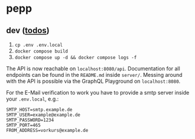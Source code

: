 # pepp
## dev ([todos](https://github.com/FachschaftMathPhysInfo/pepp/issues/1))
1. `cp .env .env.local`
2. `docker compose build`
3. `docker compose up -d && docker compose logs -f`

The API is now reachable on `localhost:8080/api`.
Documentation for all endpoints can be found in the `README.md` inside `server/`. Messing around with the API is possible via the GraphQL Playground on `localhost:8080`.

For the E-Mail verification to work you have to provide a smtp server inside your `.env.local`, e.g.:
```
SMTP_HOST=smtp.example.de
SMTP_USER=example@example.de
SMTP_PASSWORD=1234
SMTP_PORT=465
FROM_ADDRESS=vorkurs@example.de
```
